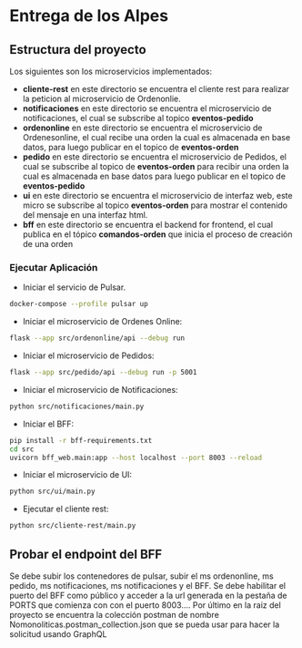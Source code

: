 # Entrega de los Alpes

## Estructura del proyecto

Los siguientes son los microservicios implementados:

- **cliente-rest** en este directorio se encuentra el cliente rest para realizar la peticion al microservicio de Ordenonlie.
- **notificaciones** en este directorio se encuentra el microservicio de notificaciones, el cual se subscribe al topico **eventos-pedido**
- **ordenonline** en este directorio se encuentra el microservicio de Ordenesonline, el cual recibe una orden la cual es almacenada en base datos, para luego publicar en el topico de **eventos-orden** 
- **pedido** en este directorio se encuentra el microservicio de Pedidos, el cual se subscribe al topico de **eventos-orden** para recibir una orden la cual es almacenada en base datos para luego publicar en el topico de **eventos-pedido**
- **ui** en este directorio se encuentra el microservicio de interfaz web, este micro se subscribe al topico **eventos-orden** para mostrar el contenido del mensaje en una interfaz html. 
- **bff** en este directorio se encuentra el backend for frontend, el cual publica en el tópico **comandos-orden** que inicia el proceso de creación de una orden 


### Ejecutar Aplicación

* Iniciar el servicio de Pulsar.
```bash
docker-compose --profile pulsar up
```

* Iniciar el microservicio de Ordenes Online:
```bash
flask --app src/ordenonline/api --debug run
```

* Iniciar el microservicio de Pedidos:
```bash
flask --app src/pedido/api --debug run -p 5001
```

* Iniciar el microservicio de Notificaciones:
```bash
python src/notificaciones/main.py

```

* Iniciar el BFF:
```bash
pip install -r bff-requirements.txt
cd src
uvicorn bff_web.main:app --host localhost --port 8003 --reload

```



* Iniciar el microservicio de UI:
```bash
python src/ui/main.py
```

* Ejecutar el cliente rest:
```bash
python src/cliente-rest/main.py
```


## Probar el endpoint del BFF
Se debe subir los contenedores de pulsar, subir el ms ordenonline, ms pedido, ms notificaciones, ms notificaciones y el BFF. Se debe habilitar el puerto del BFF como público y acceder a la url generada en la pestaña de PORTS que comienza con con el puerto  8003.... Por último en la raiz del proyecto se encuentra la colección postman de nombre Nomonoliticas.postman_collection.json que se pueda usar para hacer la solicitud usando GraphQL


